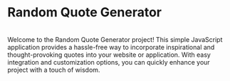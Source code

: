 # Random Quote Generator
<br>
Welcome to the Random Quote Generator project! This simple JavaScript application provides a hassle-free way to incorporate inspirational and thought-provoking quotes into your website or application. With easy integration and customization options, you can quickly enhance your project with a touch of wisdom.
